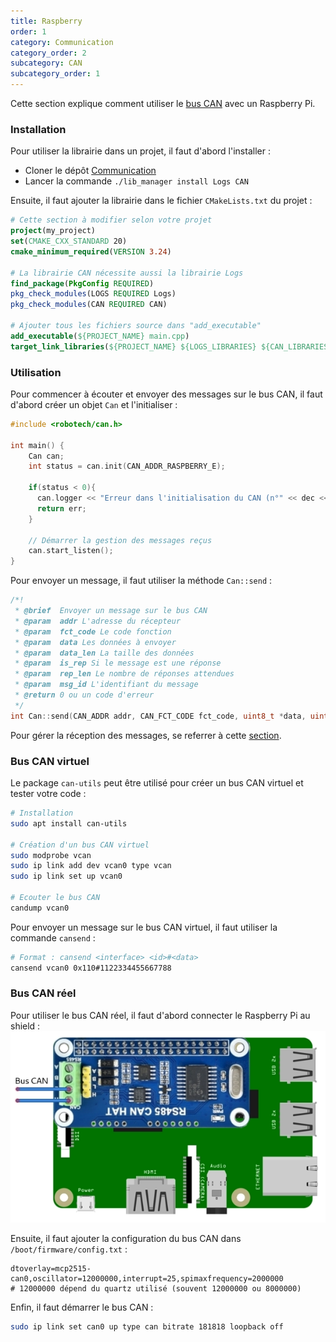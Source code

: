 ```yaml
---
title: Raspberry
order: 1
category: Communication
category_order: 2
subcategory: CAN
subcategory_order: 1
---
```


Cette section explique comment utiliser le [bus CAN](/communication/CAN/principe) avec un Raspberry Pi.

### Installation

Pour utiliser la librairie dans un projet, il faut d'abord l'installer :
- Cloner le dépôt [Communication](https://github.com/RobotechNancy/Communication)
- Lancer la commande `./lib_manager install Logs CAN`

Ensuite, il faut ajouter la librairie dans le fichier `CMakeLists.txt` du projet :
```cmake
# Cette section à modifier selon votre projet
project(my_project)
set(CMAKE_CXX_STANDARD 20)
cmake_minimum_required(VERSION 3.24)

# La librairie CAN nécessite aussi la librairie Logs
find_package(PkgConfig REQUIRED)
pkg_check_modules(LOGS REQUIRED Logs)
pkg_check_modules(CAN REQUIRED CAN)

# Ajouter tous les fichiers source dans "add_executable"
add_executable(${PROJECT_NAME} main.cpp)
target_link_libraries(${PROJECT_NAME} ${LOGS_LIBRARIES} ${CAN_LIBRARIES})
```

### Utilisation

Pour commencer à écouter et envoyer des messages sur le bus CAN, il faut d'abord créer un objet `Can` et l'initialiser :
```cpp
#include <robotech/can.h>

int main() {
    Can can;
    int status = can.init(CAN_ADDR_RASPBERRY_E);

    if(status < 0){
      can.logger << "Erreur dans l'initialisation du CAN (n°" << dec << status << ")" << mendl;
      return err;
    }

    // Démarrer la gestion des messages reçus
    can.start_listen();
}
```

Pour envoyer un message, il faut utiliser la méthode `Can::send` :
```cpp
/*!
 * @brief  Envoyer un message sur le bus CAN
 * @param  addr L'adresse du récepteur
 * @param  fct_code Le code fonction
 * @param  data Les données à envoyer
 * @param  data_len La taille des données
 * @param  is_rep Si le message est une réponse
 * @param  rep_len Le nombre de réponses attendues
 * @param  msg_id L'identifiant du message
 * @return 0 ou un code d'erreur
 */
int Can::send(CAN_ADDR addr, CAN_FCT_CODE fct_code, uint8_t *data, uint8_t data_len, bool is_rep, uint8_t rep_len, uint8_t msg_id)
```

Pour gérer la réception des messages, se referrer à cette [section](/communication/CAN/codes).

### Bus CAN virtuel

Le package `can-utils` peut être utilisé pour créer un bus CAN virtuel et tester votre code :
```bash
# Installation
sudo apt install can-utils

# Création d'un bus CAN virtuel
sudo modprobe vcan
sudo ip link add dev vcan0 type vcan
sudo ip link set up vcan0

# Ecouter le bus CAN
candump vcan0
```

Pour envoyer un message sur le bus CAN virtuel, il faut utiliser la commande `cansend` :
```bash
# Format : cansend <interface> <id>#<data>
cansend vcan0 0x110#1122334455667788
```

### Bus CAN réel

Pour utiliser le bus CAN réel, il faut d'abord connecter le Raspberry Pi au shield :
![Circuit](/images/diagrams/CAN%20Raspberry.webp)

Ensuite, il faut ajouter la configuration du bus CAN dans `/boot/firmware/config.txt` :
```
dtoverlay=mcp2515-can0,oscillator=12000000,interrupt=25,spimaxfrequency=2000000
# 12000000 dépend du quartz utilisé (souvent 12000000 ou 8000000)
```

Enfin, il faut démarrer le bus CAN :
```bash
sudo ip link set can0 up type can bitrate 181818 loopback off
```